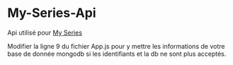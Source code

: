 # My-Series-Api
Api utilisé pour [My Series](https://github.com/NeylonR/My-Series)

Modifier la ligne 9 du fichier App.js pour y mettre les informations de votre base de donnée mongodb si les identifiants et la db ne sont plus acceptés.
